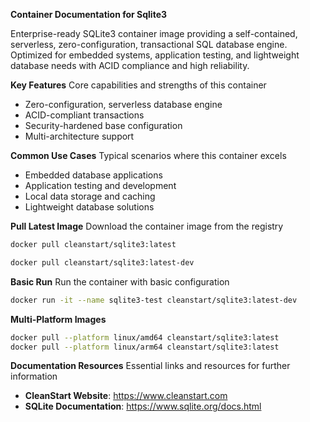 **Container Documentation for Sqlite3**

Enterprise-ready SQLite3 container image providing a self-contained, serverless, zero-configuration, transactional SQL database engine. Optimized for embedded systems, application testing, and lightweight database needs with ACID compliance and high reliability.


**Key Features**
Core capabilities and strengths of this container

- Zero-configuration, serverless database engine
- ACID-compliant transactions
- Security-hardened base configuration
- Multi-architecture support

**Common Use Cases**
Typical scenarios where this container excels

- Embedded database applications
- Application testing and development
- Local data storage and caching
- Lightweight database solutions

**Pull Latest Image**
Download the container image from the registry

```bash
docker pull cleanstart/sqlite3:latest
```

```bash
docker pull cleanstart/sqlite3:latest-dev
```

**Basic Run**
Run the container with basic configuration

```bash
docker run -it --name sqlite3-test cleanstart/sqlite3:latest-dev
```

**Multi-Platform Images**

```bash
docker pull --platform linux/amd64 cleanstart/sqlite3:latest
docker pull --platform linux/arm64 cleanstart/sqlite3:latest
```

**Documentation Resources**
Essential links and resources for further information

-  **CleanStart Website**: https://www.cleanstart.com⁠
-  **SQLite Documentation**: https://www.sqlite.org/docs.html
